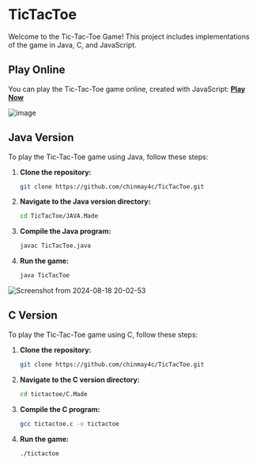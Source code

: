 # TicTacToe

Welcome to the Tic-Tac-Toe Game! This project includes implementations of the game in Java, C, and JavaScript.

## Play Online

You can play the Tic-Tac-Toe game online, created with JavaScript:
[**Play Now**](https://chinmay4c.github.io/TicTacToe/)

![image](https://github.com/user-attachments/assets/240c7220-6ad8-4da1-8670-5194b4bfdbe3)

## Java Version

To play the Tic-Tac-Toe game using Java, follow these steps:

1. **Clone the repository:**
   ```bash
   git clone https://github.com/chinmay4c/TicTacToe.git
   ```

2. **Navigate to the Java version directory:**
   ```bash
   cd TicTacToe/JAVA.Made
   ```

3. **Compile the Java program:**
   ```bash
   javac TicTacToe.java
   ```

4. **Run the game:**
   ```bash
   java TicTacToe
   ```
![Screenshot from 2024-08-18 20-02-53](https://github.com/user-attachments/assets/0ed59f93-b980-45c8-9bfe-8279d0bcc47f)


## C Version

To play the Tic-Tac-Toe game using C, follow these steps:

1. **Clone the repository:**
   ```bash
   git clone https://github.com/chinmay4c/TicTacToe.git
   ```

2. **Navigate to the C version directory:**
   ```bash
   cd tictactoe/C.Made
   ```

3. **Compile the C program:**
   ```bash
   gcc tictactoe.c -o tictactoe
   ```

4. **Run the game:**
   ```bash
   ./tictactoe
   ```
